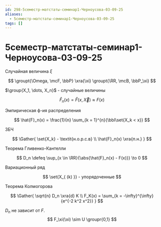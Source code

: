 ```yaml
---
id: 298-5семестр-матстаты-семинар1-Черноусова-03-09-25
aliases:
  - 5семестр-матстаты-семинар1-Черноусова-03-09-25
tags: []
---
```


# 5семестр-матстаты-семинар1-Черноусова-03-09-25

Случайная величина $\xi$

$$
\groupt{\Omega, \mcF, \bbP} \xra{\xi} \groupt{\RR, \mcB, \bbP_\xi}
$$

$\group{X_1, \dots, X_n}$ - случайные величины

$$
\hat{F}_n(x) = \hat{F}(x, \vec{X}) \approx F(x)
$$

Эмпирическая ф-ия распределения

$$
\hat{F}_n(x) = \frac{1}{n} \sum_{k = 1}^{n}{\bbI\set{X_k < x}}
$$

ЗБЧ

$$
\Gather{
\set{X_k} - \textit{н.о.р.с.в} \\
\hat{F}_n(x) \xra{п.н.}
}
$$

Теорема Гливенко-Кантелли

$$
D_n \defeq \sup_{x \in \RR}{\abs{\hat{F}_n(x) - F(x)}} \to 0
$$

Вариационный ряд

$$
\set{X_{ (k) }} - упорядоченные
$$

Теорема Колмогорова

$$
\Gather{
\sqrt{n} D_n \xra{d} K \\
F_K(x) = \sum_{k = -\infty}^{\infty}{e^{-2 k^2 x^2}}
}
$$

$D_n$ не зависит от $F$.
$$
F_\xi(\xi) \sim U \groupr{0,1}
$$
